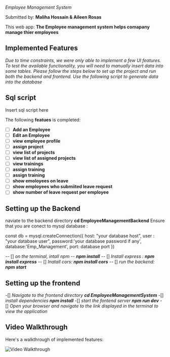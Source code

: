  *Employee Management System*

Submitted by: **Maliha Hossain & Aileen Rosas**

This web app: **The Employee management system helps comapany manage thier employees**



## Implemented Features
*Due to time constraints, we were only able to implement a few UI features. To test the available functionality, you will need to manually insert data into some tables. Please follow the steps below to set up the project and run both the backend and frontend. Use the following script to generate data into the database*

## Sql script
Insert sql script here 


The following **featues** is completed:
- [ ] **Add an Employee**
- [ ] **Edit an Employee**
- [ ] **view employee profile**
- [ ] **assign project**
- [ ] **view list of projects**
- [ ] **view list of assigned projects**
- [ ] **view trainings**
- [ ] **assign training** 
- [ ] **assign training** 
- [ ] **show emoloyees on leave**
- [ ] **show employees who submiited leave request** 
- [ ] **show number of leave request per employee**

## Setting up the Backend
naviate to the backend directory
**cd  EmployeeManagementBackend**
Ensure that you are conect to mysql database : 

const db = mysql.createConnection({
    host: "your database host",
    user : "your database user",
    password:'your database password if any',
    database:'Emp_Management',
    port: database port
})

-- [] *on the terminal, intall npm -- **npm install***
-- [] *Install express : **npm install express***
-- [] *Inatall cors:  **npm install cors***
-- [] *run the backend:  **npm start***

## Setting up the frontend
-[] *Navigate to the frontend directory  **cd EmployeeManagementSystem***
-[] *install dependencies **npm install***
-[] *start the fontend server **npm run dev***
-[] *Open your browser and navigate to the link displayed in the terminal to view the application*
## Video Walkthrough

Here's a walkthrough of implemented features:

<img src='http://i.imgur.com/link/to/your/gif/file.gif' title='Video Walkthrough' width='' alt='Video Walkthrough' />

